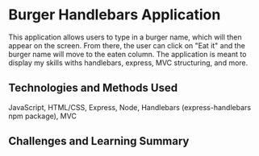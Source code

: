 # Burger Handlebars Application

This application allows users to type in a burger name, which will then appear on the screen. From there, the user can click on "Eat it" and the burger name will move to the eaten column. The application is meant to display my skills withs handlebars, express, MVC structuring, and more. 

## Technologies and Methods Used
JavaScript, HTML/CSS, Express, Node, Handlebars (express-handlebars npm package), MVC

## Challenges and Learning Summary

